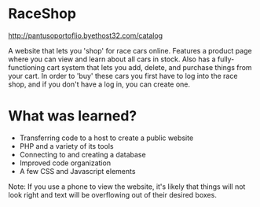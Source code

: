# RaceShop

http://pantusoportoflio.byethost32.com/catalog

A website that lets you 'shop' for race cars online. Features a product page where you can view and learn about all cars in stock. Also has a fully-functioning cart system that lets you add, delete, and purchase things from your cart. In order to 'buy' these cars you first have to log into the race shop, and if you don't have a log in, you can create one.

# What was learned?

* Transferring code to a host to create a public website
* PHP and a variety of its tools
* Connecting to and creating a database
* Improved code organization
* A few CSS and Javascript elements

Note: If you use a phone to view the website, it's likely that things will not look right and text will be overflowing out of their desired boxes.
